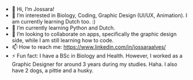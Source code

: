 - 👋 Hi, I’m Jossara!
- 👀 I’m interested in Biology, Coding, Graphic Design (UI/UX, Animation). I am currently learning Dutch too. :)
- 🌱 I’m currently learning Python and Dutch.
- 💞️ I’m looking to collaborate on apps, specifically the graphic design side, while I am still learning how to code.
- 📫 How to reach me: https://www.linkedin.com/in/jossaraalves/
- ⚡ Fun fact: I have a BSc in Biology and Health. However, I worked as a Graphic Designer for around 3 years during my studies. Haha. I also have 2 dogs, a pittie and a husky.
